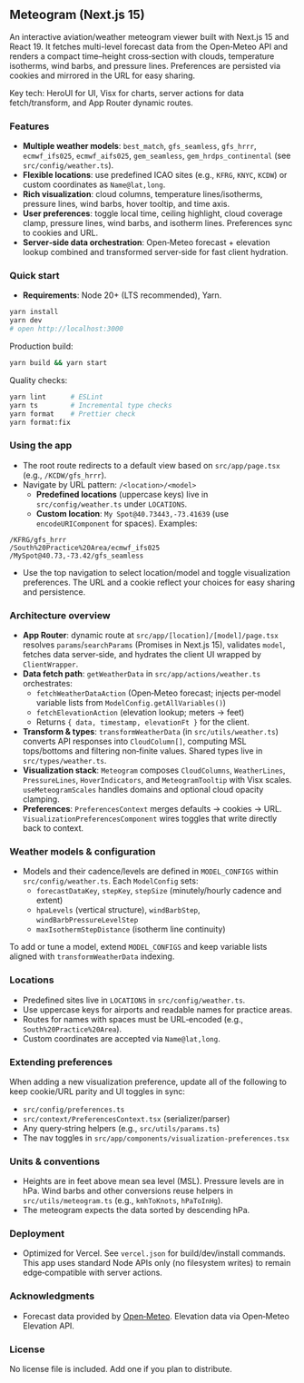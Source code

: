 ## Meteogram (Next.js 15)

An interactive aviation/weather meteogram viewer built with Next.js 15 and React 19. It fetches multi-level forecast data from the Open‑Meteo API and renders a compact time–height cross‑section with clouds, temperature isotherms, wind barbs, and pressure lines. Preferences are persisted via cookies and mirrored in the URL for easy sharing.

Key tech: HeroUI for UI, Visx for charts, server actions for data fetch/transform, and App Router dynamic routes.

### Features

- **Multiple weather models**: `best_match`, `gfs_seamless`, `gfs_hrrr`, `ecmwf_ifs025`, `ecmwf_aifs025`, `gem_seamless`, `gem_hrdps_continental` (see `src/config/weather.ts`).
- **Flexible locations**: use predefined ICAO sites (e.g., `KFRG`, `KNYC`, `KCDW`) or custom coordinates as `Name@lat,long`.
- **Rich visualization**: cloud columns, temperature lines/isotherms, pressure lines, wind barbs, hover tooltip, and time axis.
- **User preferences**: toggle local time, ceiling highlight, cloud coverage clamp, pressure lines, wind barbs, and isotherm lines. Preferences sync to cookies and URL.
- **Server‑side data orchestration**: Open‑Meteo forecast + elevation lookup combined and transformed server‑side for fast client hydration.

### Quick start

- **Requirements**: Node 20+ (LTS recommended), Yarn.

```bash
yarn install
yarn dev
# open http://localhost:3000
```

Production build:

```bash
yarn build && yarn start
```

Quality checks:

```bash
yarn lint      # ESLint
yarn ts        # Incremental type checks
yarn format    # Prettier check
yarn format:fix
```

### Using the app

- The root route redirects to a default view based on `src/app/page.tsx` (e.g., `/KCDW/gfs_hrrr`).
- Navigate by URL pattern: `/<location>/<model>`
  - **Predefined locations** (uppercase keys) live in `src/config/weather.ts` under `LOCATIONS`.
  - **Custom location**: `My Spot@40.73443,-73.41639` (use `encodeURIComponent` for spaces). Examples:

```text
/KFRG/gfs_hrrr
/South%20Practice%20Area/ecmwf_ifs025
/MySpot@40.73,-73.42/gfs_seamless
```

- Use the top navigation to select location/model and toggle visualization preferences. The URL and a cookie reflect your choices for easy sharing and persistence.

### Architecture overview

- **App Router**: dynamic route at `src/app/[location]/[model]/page.tsx` resolves `params`/`searchParams` (Promises in Next.js 15), validates `model`, fetches data server‑side, and hydrates the client UI wrapped by `ClientWrapper`.
- **Data fetch path**: `getWeatherData` in `src/app/actions/weather.ts` orchestrates:
  - `fetchWeatherDataAction` (Open‑Meteo forecast; injects per‑model variable lists from `ModelConfig.getAllVariables()`)
  - `fetchElevationAction` (elevation lookup; meters → feet)
  - Returns `{ data, timestamp, elevationFt }` for the client.
- **Transform & types**: `transformWeatherData` (in `src/utils/weather.ts`) converts API responses into `CloudColumn[]`, computing MSL tops/bottoms and filtering non‑finite values. Shared types live in `src/types/weather.ts`.
- **Visualization stack**: `Meteogram` composes `CloudColumns`, `WeatherLines`, `PressureLines`, `HoverIndicators`, and `MeteogramTooltip` with Visx scales. `useMeteogramScales` handles domains and optional cloud opacity clamping.
- **Preferences**: `PreferencesContext` merges defaults → cookies → URL. `VisualizationPreferencesComponent` wires toggles that write directly back to context.

### Weather models & configuration

- Models and their cadence/levels are defined in `MODEL_CONFIGS` within `src/config/weather.ts`. Each `ModelConfig` sets:
  - `forecastDataKey`, `stepKey`, `stepSize` (minutely/hourly cadence and extent)
  - `hpaLevels` (vertical structure), `windBarbStep`, `windBarbPressureLevelStep`
  - `maxIsothermStepDistance` (isotherm line continuity)

To add or tune a model, extend `MODEL_CONFIGS` and keep variable lists aligned with `transformWeatherData` indexing.

### Locations

- Predefined sites live in `LOCATIONS` in `src/config/weather.ts`.
- Use uppercase keys for airports and readable names for practice areas.
- Routes for names with spaces must be URL‑encoded (e.g., `South%20Practice%20Area`).
- Custom coordinates are accepted via `Name@lat,long`.

### Extending preferences

When adding a new visualization preference, update all of the following to keep cookie/URL parity and UI toggles in sync:

- `src/config/preferences.ts`
- `src/context/PreferencesContext.tsx` (serializer/parser)
- Any query‑string helpers (e.g., `src/utils/params.ts`)
- The nav toggles in `src/app/components/visualization-preferences.tsx`

### Units & conventions

- Heights are in feet above mean sea level (MSL). Pressure levels are in hPa. Wind barbs and other conversions reuse helpers in `src/utils/meteogram.ts` (e.g., `kmhToKnots`, `hPaToInHg`).
- The meteogram expects the data sorted by descending hPa.

### Deployment

- Optimized for Vercel. See `vercel.json` for build/dev/install commands. This app uses standard Node APIs only (no filesystem writes) to remain edge‑compatible with server actions.

### Acknowledgments

- Forecast data provided by [Open‑Meteo](https://open-meteo.com/). Elevation data via Open‑Meteo Elevation API.

### License

No license file is included. Add one if you plan to distribute.
